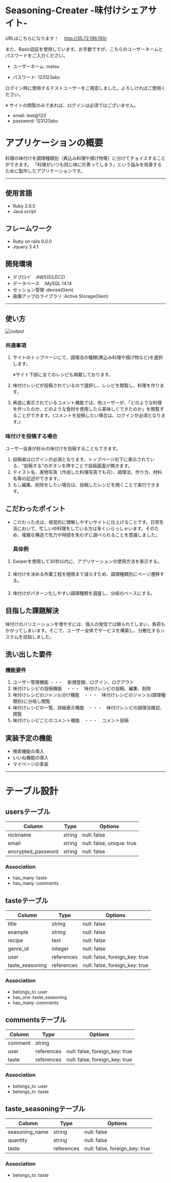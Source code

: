 # Seasoning-Creater  -味付けシェアサイト-
URLはこちらになります！　
http://35.72.196.190/


また、Basic認証を使用しています。お手数ですが、こちらのユーザーネームとパスワードをご入力ください。

- ユーザーネーム: matsu

- パスワード:     123123abc


ログイン時に使用するテストユーザーをご用意しました。よろしければご使用ください。

※ サイトの閲覧のみであれば、ログインは必須ではございません。

- email: test@123
- password: 123123abc


# アプリケーションの概要
料理の味付けを調理種類別（煮込み料理や揚げ物等）に分けてチョイスすることができます。
「料理がいつも同じ味に片寄ってしまう」という悩みを改善するために製作したアプリケーションです。


***
## 使用言語
- Ruby 2.6.5
- Java script

## フレームワーク
- Ruby on rails 6.0.0
- Jquery 3.4.1

## 開発環境
- デプロイ　:AWS(S3,EC2)
- データベース　:MySQL 14.14
- セッション管理 :devise(Gem)
- 画像アップのライブラリ :Active Storage(Gem)

***

## 使い方
![output](https://user-images.githubusercontent.com/76472441/108425388-bd756d00-727d-11eb-85e2-e2aa5fa81745.gif)


### 共通事項
1. サイトのトップページにて、調理法の種類(煮込み料理や揚げ物など)を選択します。

   ※サイト下部に全てのレシピも掲載しております。
3. 味付けレシピが投稿されているので選択し、レシピを閲覧し、料理を作ります。
4. 再度に表示されているコメント機能では、他ユーザーが、「どのような料理を作ったのか、どのような食材を使用したら美味しくできたのか」を閲覧することができます。(コメントを投稿したい場合は、ログインが必須となります。)

### 味付けを投稿する場合
ユーザー自身が好みの味付けを投稿することもできます。
1. 投稿者はログインが必須となります。トップページ右下に表示されている、"投稿する"のボタンを押すことで投稿画面が開きます。
2. テイスト名、実物写真（作成した料理写真でも可）、調理法、作り方、材料名等の記述ができます。
3. もし編集、削除をしたい場合は、投稿したレシピを開くことで実行できます。


## こだわったポイント
- こだわった点は、視覚的に理解しやすいサイトに仕上げることです。日常生活において、忙しい中料理をしている方は多くいらっしゃいます。そのため、複雑な構造で気力や時間を失わずに調べられることを意識しました。
  
  ### 具体例
 1. Swiperを使用して30秒以内に、アプリケーションの使用方法を表示する。				
　　
 2. 味付けを決める作業工程を極限まで減らすため、調理種類別にページ遷移する。				
　
 3. 味付けがパターン化しやすい調理種類を調査し、分岐のベースにする。				



## 目指した課題解決
味付けのバリエーションを増やすには、個人の発信では限られてしまい、負荷もかかってしまいます。そこで、ユーザー全体でサービスを構築し、分散化するシステムを目指しました。



## 洗い出した要件
### 機能要件
 1. ユーザー管理機能 ・・・　新規登録、ログイン、ログアウト
　　
 2. 味付けレシピの投稿機能　・・・　味付けレシピの投稿、編集、削除
　
 3. 味付けレシピのジャンル分け機能　・・・　味付けレシピのジャンル(調理種類別)に分岐し閲覧　
　
 4. 味付けレシピの一覧、詳細表示機能　・・・　味付けレシピの調理法確認、閲覧
　
 5. 味付けレシピごとのコメント機能　・・・　コメント投稿



## 実装予定の機能
- 検索機能の導入
- いいね機能の導入
- マイページの実装

***


# テーブル設計

## usersテーブル

| Column             | Type    | Options                   |
| ------------------ | ------- | ------------------------- |
| nickname           | string  | null: false               |
| email              | string  | null: false, unique: true |
| encrypted_password | string  | null: false               |

### Association
- has_many :taste
- has_many :comments

## tasteテーブル

| Column          | Type       | Options                        |
| --------------- | ---------- | ------------------------------ |
| title           | string     | null: false                    |
| example         | string     | null: false                    |
| recipe          | text       | null: false                    |
| genre_id        | integer    | null: false                    |
| user            | references | null: false, foreign_key: true |
| taste_seasoning | references | null: false, foreign_key: true |

### Association
- belongs_to :user
- has_one :taste_seasoning
- has_many :comments

## commentsテーブル

| Column   | Type       | Options                        |
| -------- | ---------- | ------------------------------ |
| comment  | string     |                                |
| user     | references | null: false, foreign_key: true |
| taste    | references | null: false, foreign_key: true |

### Association
- belongs_to :user
- belongs_to :taste

## taste_seasoningテーブル

| Column         | Type       | Options                        |
| -------------- | ---------- | ------------------------------ |
| seasoning_name | string     | null: false                    |
| quantity       | string     | null: false                    |
| taste          | references | null: false, foreign_key: true |

### Association
- belongs_to :taste
